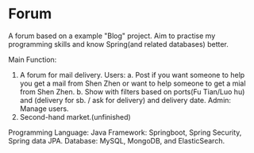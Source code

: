 # Forum
A forum based on a example "Blog" project. Aim to practise my programming skills and know Spring(and related databases) better.

Main Function:
1. A forum for mail delivery. 
    Users:  a. Post if you want someone to help you get a mail from Shen Zhen or want to help someone to get a mial from Shen Zhen.
            b. Show with filters based on ports(Fu Tian/Luo hu) and (delivery for sb. / ask for delivery) and delivery date.
    Admin: Manage users.
2. Second-hand market.(unfinished)

Programming Language: Java
Framework: Springboot, Spring Security, Spring data JPA.
Database: MySQL, MongoDB, and ElasticSearch.

